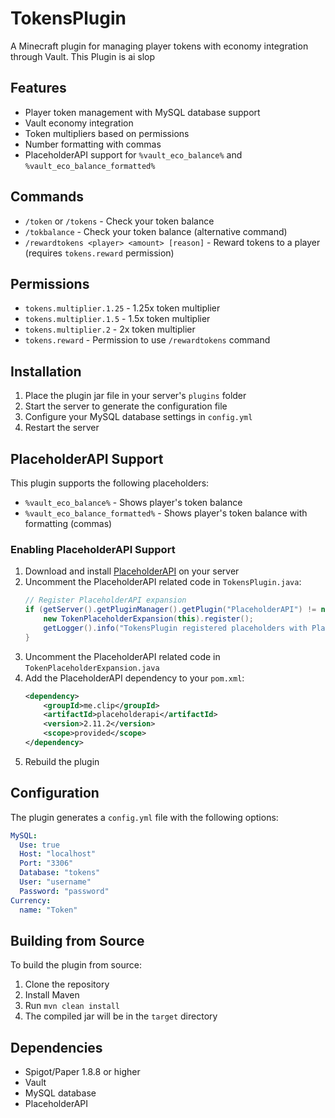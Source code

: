 # TokensPlugin

A Minecraft plugin for managing player tokens with economy integration through Vault.
This Plugin is ai slop

## Features

- Player token management with MySQL database support
- Vault economy integration
- Token multipliers based on permissions
- Number formatting with commas
- PlaceholderAPI support for `%vault_eco_balance%` and `%vault_eco_balance_formatted%`

## Commands

- `/token` or `/tokens` - Check your token balance
- `/tokbalance` - Check your token balance (alternative command)
- `/rewardtokens <player> <amount> [reason]` - Reward tokens to a player (requires `tokens.reward` permission)

## Permissions

- `tokens.multiplier.1.25` - 1.25x token multiplier
- `tokens.multiplier.1.5` - 1.5x token multiplier
- `tokens.multiplier.2` - 2x token multiplier
- `tokens.reward` - Permission to use `/rewardtokens` command

## Installation

1. Place the plugin jar file in your server's `plugins` folder
2. Start the server to generate the configuration file
3. Configure your MySQL database settings in `config.yml`
4. Restart the server

## PlaceholderAPI Support

This plugin supports the following placeholders:
- `%vault_eco_balance%` - Shows player's token balance
- `%vault_eco_balance_formatted%` - Shows player's token balance with formatting (commas)

### Enabling PlaceholderAPI Support

1. Download and install [PlaceholderAPI](https://www.spigotmc.org/resources/placeholderapi.6245/) on your server
2. Uncomment the PlaceholderAPI related code in `TokensPlugin.java`:
   ```java
   // Register PlaceholderAPI expansion
   if (getServer().getPluginManager().getPlugin("PlaceholderAPI") != null) {
       new TokenPlaceholderExpansion(this).register();
       getLogger().info("TokensPlugin registered placeholders with PlaceholderAPI.");
   }
   ```
3. Uncomment the PlaceholderAPI related code in `TokenPlaceholderExpansion.java`
4. Add the PlaceholderAPI dependency to your `pom.xml`:
   ```xml
   <dependency>
       <groupId>me.clip</groupId>
       <artifactId>placeholderapi</artifactId>
       <version>2.11.2</version>
       <scope>provided</scope>
   </dependency>
   ```
5. Rebuild the plugin

## Configuration

The plugin generates a `config.yml` file with the following options:

```yaml
MySQL:
  Use: true
  Host: "localhost"
  Port: "3306"
  Database: "tokens"
  User: "username"
  Password: "password"
Currency:
  name: "Token"
```

## Building from Source

To build the plugin from source:

1. Clone the repository
2. Install Maven
3. Run `mvn clean install`
4. The compiled jar will be in the `target` directory

## Dependencies

- Spigot/Paper 1.8.8 or higher
- Vault
- MySQL database
- PlaceholderAPI
